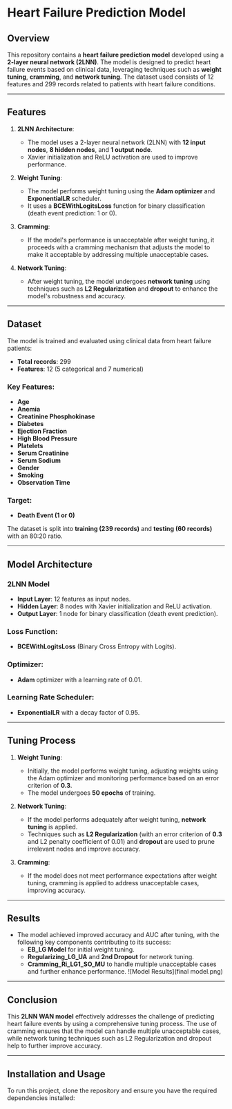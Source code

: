 # Heart Failure Prediction Model

## Overview

This repository contains a **heart failure prediction model** developed using a **2-layer neural network (2LNN)**. The model is designed to predict heart failure events based on clinical data, leveraging techniques such as **weight tuning**, **cramming**, and **network tuning**. The dataset used consists of 12 features and 299 records related to patients with heart failure conditions.

---

## Features

1. **2LNN Architecture**:
   - The model uses a 2-layer neural network (2LNN) with **12 input nodes**, **8 hidden nodes**, and **1 output node**.
   - Xavier initialization and ReLU activation are used to improve performance.

2. **Weight Tuning**:
   - The model performs weight tuning using the **Adam optimizer** and **ExponentialLR** scheduler.
   - It uses a **BCEWithLogitsLoss** function for binary classification (death event prediction: 1 or 0).

3. **Cramming**:
   - If the model's performance is unacceptable after weight tuning, it proceeds with a cramming mechanism that adjusts the model to make it acceptable by addressing multiple unacceptable cases.

4. **Network Tuning**:
   - After weight tuning, the model undergoes **network tuning** using techniques such as **L2 Regularization** and **dropout** to enhance the model's robustness and accuracy.

---

## Dataset

The model is trained and evaluated using clinical data from heart failure patients:

- **Total records**: 299
- **Features**: 12 (5 categorical and 7 numerical)
  
### Key Features:
- **Age**
- **Anemia**
- **Creatinine Phosphokinase**
- **Diabetes**
- **Ejection Fraction**
- **High Blood Pressure**
- **Platelets**
- **Serum Creatinine**
- **Serum Sodium**
- **Gender**
- **Smoking**
- **Observation Time**

### Target:
- **Death Event (1 or 0)**

The dataset is split into **training (239 records)** and **testing (60 records)** with an 80:20 ratio.

---

## Model Architecture

### 2LNN Model

- **Input Layer**: 12 features as input nodes.
- **Hidden Layer**: 8 nodes with Xavier initialization and ReLU activation.
- **Output Layer**: 1 node for binary classification (death event prediction).
  
### Loss Function:
- **BCEWithLogitsLoss** (Binary Cross Entropy with Logits).

### Optimizer:
- **Adam** optimizer with a learning rate of 0.01.

### Learning Rate Scheduler:
- **ExponentialLR** with a decay factor of 0.95.

---

## Tuning Process

1. **Weight Tuning**:
   - Initially, the model performs weight tuning, adjusting weights using the Adam optimizer and monitoring performance based on an error criterion of **0.3**.
   - The model undergoes **50 epochs** of training.

2. **Network Tuning**:
   - If the model performs adequately after weight tuning, **network tuning** is applied.
   - Techniques such as **L2 Regularization** (with an error criterion of **0.3** and L2 penalty coefficient of 0.01) and **dropout** are used to prune irrelevant nodes and improve accuracy.

3. **Cramming**:
   - If the model does not meet performance expectations after weight tuning, cramming is applied to address unacceptable cases, improving accuracy.

---

## Results

- The model achieved improved accuracy and AUC after tuning, with the following key components contributing to its success:
  - **EB_LG Model** for initial weight tuning.
  - **Regularizing_LG_UA** and **2nd Dropout** for network tuning.
  - **Cramming_Ri_LG1_SO_MU** to handle multiple unacceptable cases and further enhance performance.
![Model Results](final model.png)
---

## Conclusion

This **2LNN WAN model** effectively addresses the challenge of predicting heart failure events by using a comprehensive tuning process. The use of cramming ensures that the model can handle multiple unacceptable cases, while network tuning techniques such as L2 Regularization and dropout help to further improve accuracy.

---

## Installation and Usage

To run this project, clone the repository and ensure you have the required dependencies installed:
